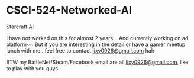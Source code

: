 # CSCI-524-Networked-AI
Starcraft AI

I have not worked on this for almost 2 years... And currently working on ad platform~~ 
But if you are interesting in the detail or have a gamer meetup lunch with me.. feel free to contact lixy0926@gmail.com hah

BTW my BattleNet/Steam/Facebook email are all lixy0926@gmail.com, like to play with you guys
